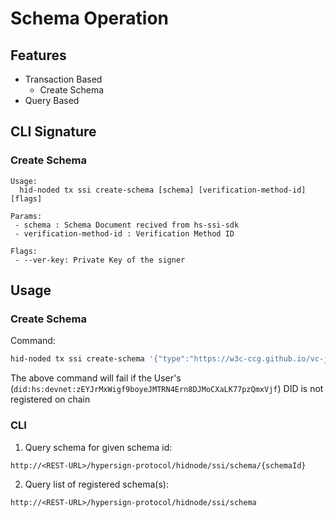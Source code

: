 # Schema Operation

## Features

- Transaction Based
    - Create Schema
- Query Based

## CLI Signature

### Create Schema

```
Usage:
  hid-noded tx ssi create-schema [schema] [verification-method-id] [flags]

Params:
 - schema : Schema Document recived from hs-ssi-sdk
 - verification-method-id : Verification Method ID

Flags:
 - --ver-key: Private Key of the signer
```

## Usage

### Create Schema

Command:

```sh
hid-noded tx ssi create-schema '{"type":"https://w3c-ccg.github.io/vc-json-schemas/schema/1.0/schema.json","modelVersion":"v1.0","id":"did:hs:devnet:zEYJrMxWigf9boyeJMTRN4Ern8DJMoCXaLK77pzQmxVjf;id=17de181feb67447da4e78259d92d0240;version=1.0","name":"HS credential template","author":"did:hs:devnet:zEYJrMxWigf9boyeJMTRN4Ern8DJMoCXaLK77pzQmxVjf","authored":"Tue Apr 06 2021 00:09:56 GMT+0530 (India Standard Time)","schema":{"schema":"https://json-schema.org/draft-07/schema#","description":"test","type":"object","properties":"{myString:{type:string},myNumner:{type:number},myBool:{type:boolean}}","required":["myString","myNumner","myBool"],"additionalProperties":false}}' did:hs:devnet:zEYJrMxWigf9boyeJMTRN4Ern8DJMoCXaLK77pzQmxVjf#key-1 --ver-key oVtY1xceDZQjkfwlbCEC2vgeADcxpgd27vtYasBhcM/JLR6PnPoD9jvjSJrMsMJwS7faPy5OlFCdj/kgLVZMEg== --from node1 --keyring-backend test --chain-id hidnode
```

The above command will fail if the User's (`did:hs:devnet:zEYJrMxWigf9boyeJMTRN4Ern8DJMoCXaLK77pzQmxVjf`) DID is not registered on chain

### CLI

1. Query schema for given schema id:

```
http://<REST-URL>/hypersign-protocol/hidnode/ssi/schema/{schemaId}
```

2. Query list of registered schema(s):

```
http://<REST-URL>/hypersign-protocol/hidnode/ssi/schema
```